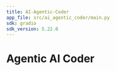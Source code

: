 ```yaml
---
title: AI-Agentic-Coder
app_file: src/ai_agentic_coder/main.py
sdk: gradio
sdk_version: 5.22.0
---
```

# Agentic AI Coder
